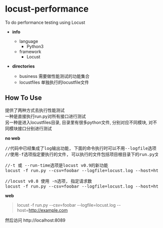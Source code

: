 # locust-performance
To do performance testing using Locust

+ **info**
  + language
      + Python3
  + framework
      + Locust

+ **directories**
  + business      需要做性能测试的功能集合
  + locustfiles   单独执行的locustfile文件

## How To Use

提供了两种方式去执行性能测试<br/>
一种是直接执行run.py对所有接口进行测试<br/>
另一种是进入locustfiles目录, 目录里有很多python文件, 分别对应不同模块, 对不同模块接口分别进行测试<br/>

**no web**
<pre>
//代码中已经集成了log输出功能, 下面的命令执行时可以不用--logfile选项
//使用-f选项指定要执行的文件, 可以执行的文件包括项目根目录下的run.py文件和locustfiles目录下的所有文件

//-t 或 --run-time选项是locust v0.9的新功能
locust -f run.py --csv=foobar --logfile=locust.log --host=http://example.com --no-web -c 10 -r 2 -t 30m

//locust v0.8 使用 -n选项, 指定请求数
locust -f run.py --csv=foobar --logfile=locust.log --host=http://example.com --no-web -c 10 -r 2 -n 1000
</pre>

**web**
> locust -f run.py --csv=foobar --logfile=locust.log --host=http://example.com  

然后访问  http://localhost:8089
